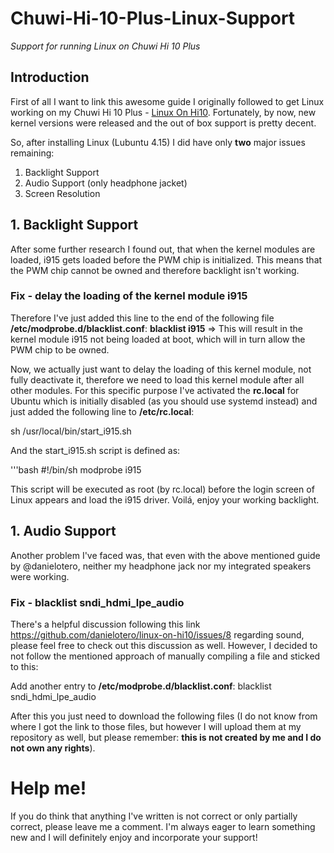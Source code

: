 # Chuwi-Hi-10-Plus-Linux-Support
*Support for running Linux on Chuwi Hi 10 Plus*

## Introduction
First of all I want to link this awesome guide I originally followed to get Linux working on my Chuwi Hi 10 Plus - [Linux On Hi10](https://github.com/danielotero/linux-on-hi10).
Fortunately, by now, new kernel versions were released and the out of box support is pretty decent.

So, after installing Linux (Lubuntu 4.15) I did have only **two** major issues remaining:

1. Backlight Support
1. Audio Support (only headphone jacket)
1. Screen Resolution

## 1. Backlight Support
After some further research I found out, that when the kernel modules are loaded, i915 gets loaded before the PWM chip is initialized. This means that the PWM chip cannot be owned and therefore backlight isn't working.

### Fix - delay the loading of the kernel module i915
Therefore I've just added this line to the end of the following file **/etc/modprobe.d/blacklist.conf**:
**blacklist i915**
=> This will result in the kernel module i915 not being loaded at boot, which will in turn allow the PWM chip to be owned.

Now, we actually just want to delay the loading of this kernel module, not fully deactivate it, therefore we need to load this kernel module after all other modules.
For this specific purpose I've activated the **rc.local** for Ubuntu which is initially disabled (as you should use systemd instead) and just added the following line to **/etc/rc.local**:

sh /usr/local/bin/start_i915.sh

And the start_i915.sh script is defined as:

'''bash
#!/bin/sh
modprobe i915

This script will be executed as root (by rc.local) before the login screen of Linux appears and load the i915 driver. Voilá, enjoy your working backlight.

## 1. Audio Support
Another problem I've faced was, that even with the above mentioned guide by @danielotero, neither my headphone jack nor my integrated speakers were working.

### Fix - blacklist sndi_hdmi_lpe_audio
There's a helpful discussion following this link https://github.com/danielotero/linux-on-hi10/issues/8 regarding sound, please feel free to check out this discussion as well. However, I decided to not follow the mentioned approach of manually compiling a  file and sticked to this:

Add another entry to **/etc/modprobe.d/blacklist.conf**:
blacklist sndi_hdmi_lpe_audio

After this you just need to download the following files (I do not know from where I got the link to those files, but however I will upload them at my repository as well, but please remember: **this is not created by me and I do not own any rights**).

# Help me!
If you do think that anything I've written is not correct or only partially correct, please leave me a comment. I'm always eager to learn something new and I will definitely enjoy and incorporate your support!
